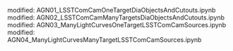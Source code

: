 modified:   AGN01_LSSTComCamOneTargetDiaObjectsAndCutouts.ipynb
	modified:   AGN02_LSSTComCamManyTargetsDiaObjectsAndCutouts.ipynb
	modified:   AGN03_ManyLightCurvesOneTargetLSSTComCamSources.ipynb
	modified:   AGN04_ManyLightCurvesManyTargetLSSTComCamSources.ipynb

